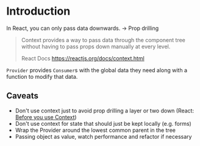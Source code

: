 # Introduction

In React, you can only pass data downwards. -> Prop drilling

> Context provides a way to pass data through the component tree without having to pass props down manually at every level. 
> 
> React Docs
> https://reactjs.org/docs/context.html

`Provider` provides `Consumer`s with the global data they need along with a function to modify that data.

## Caveats

- Don't use context just to avoid prop drilling a layer or two down (React: [Before you use Context](https://reactjs.org/docs/context.html#before-you-use-context))
- Don't use context for state that should just be kept locally (e.g. forms)
- Wrap the Provider around the lowest common parent in the tree
- Passing object as value, watch performance and refactor if necessary